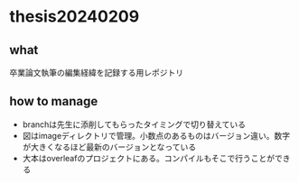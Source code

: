 # thesis20240209

## what

卒業論文執筆の編集経緯を記録する用レポジトリ
## how to manage

- branchは先生に添削してもらったタイミングで切り替えている
- 図はimageディレクトリで管理。小数点のあるものはバージョン違い。数字が大きくなるほど最新のバージョンとなっている
- 大本はoverleafのプロジェクトにある。コンパイルもそこで行うことができる
